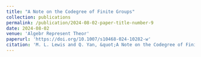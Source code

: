 ```yaml
---
title: "A Note on the Codegree of Finite Groups"
collection: publications
permalink: /publication/2024-08-02-paper-title-number-9
date: 2024-08-02
venue: 'Algebr Represent Theor'
paperurl: 'https://doi.org/10.1007/s10468-024-10282-w'
citation: 'M. L. Lewis and Q. Yan, &quot;A Note on the Codegree of Finite Groups,&quot; Algebr Represent Theor (2024)'
---
```

